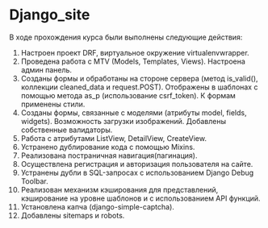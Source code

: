 # Django_site
В ходе прохождения курса были выполнены следующие действия:
1) Настроен проект DRF, виртуальное окружение virtualenvwrapper.
2) Проведена работа с MTV (Models, Templates, Views). Настроена админ панель.
3) Созданы формы и обработаны на стороне сервера (метод is_valid(), коллекции cleaned_data и request.POST).
   Отображены в шаблонах с помощью метода as_p (использование csrf_token). К формам применены стили.
4) Созданы формы, связанные с моделями (атрибуты model, fields, widgets). Возможность загрузки изображений.
   Добавлены собственные валидаторы.
5) Работа с атрибутами ListView, DetailView, CreateView. 
6) Устранено дублирование кода с помощью Mixins.
7) Реализована постраничная навигация(пагинация).
8) Осуществлена регистрация и авторизация пользователя на сайте.
9) Устранены дубли в SQL-запросах с использованием Django Debug Toolbar.
10) Реализован механизм кэширования для представлений, кэширование на уровне шаблонов и с использованием API функций.
11) Установлена капча (django-simple-captcha).
12) Добавлены sitemaps и robots.
